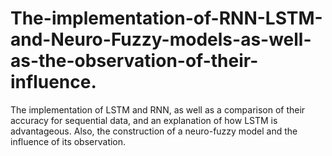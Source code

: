 # The-implementation-of-RNN-LSTM-and-Neuro-Fuzzy-models-as-well-as-the-observation-of-their-influence.
The implementation of LSTM and RNN, as well as a comparison of their accuracy for sequential data, and an explanation of how LSTM is advantageous. Also, the construction of a neuro-fuzzy model and the influence of its observation. 

